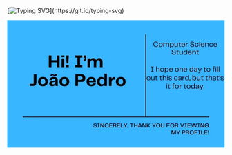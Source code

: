 [![Typing SVG](https://readme-typing-svg.herokuapp.com/?color=5cbcbd&size=35&center=true&vCenter=true&width=1000&lines=Be+Welcome!)](https://git.io/typing-svg)


![my-profile](/imagens/myprofile.jpg)



